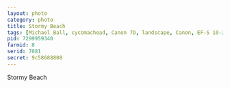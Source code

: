 ```yaml
---
layout: photo
category: photo
title: Stormy Beach
tags: [Michael Ball, cycomachead, Canon 7D, landscape, Canon, EF-S 10-22, Laguna, Laguna Beach, beach, water, rocks, sunset, BW, black and white, Woods Cove, HDR, HDRI, long exposure, nature, clouds]
pid: 7299959340
farmid: 8
serid: 7081
secret: 9c58688808
---
```


Stormy Beach